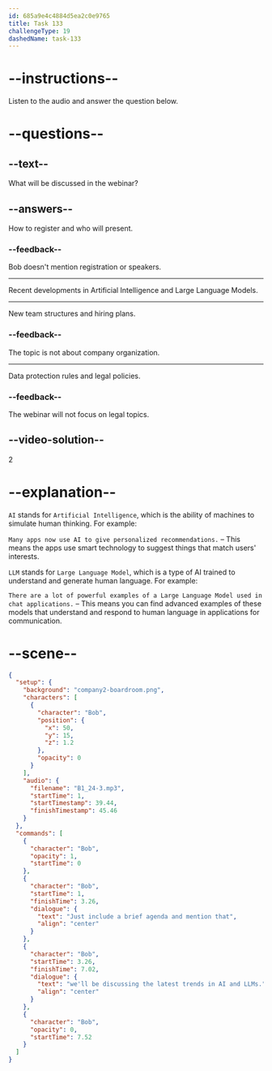 ```yaml
---
id: 685a9e4c4884d5ea2c0e9765
title: Task 133
challengeType: 19
dashedName: task-133
---
```


<!-- (Audio) Bob: Just include a brief agenda and mention that we'll be discussing the latest trends in AI and LLMs. -->

# --instructions--

Listen to the audio and answer the question below.

# --questions--

## --text--

What will be discussed in the webinar?

## --answers--

How to register and who will present.

### --feedback--

Bob doesn't mention registration or speakers.

---

Recent developments in Artificial Intelligence and Large Language Models.

---

New team structures and hiring plans.

### --feedback--

The topic is not about company organization.

---

Data protection rules and legal policies.

### --feedback--

The webinar will not focus on legal topics.

## --video-solution--

2

# --explanation--

`AI` stands for `Artificial Intelligence`, which is the ability of machines to simulate human thinking. For example:

`Many apps now use AI to give personalized recommendations.` – This means the apps use smart technology to suggest things that match users' interests.

`LLM` stands for `Large Language Model`, which is a type of AI trained to understand and generate human language. For example:

`There are a lot of powerful examples of a Large Language Model used in chat applications.` – This means you can find advanced examples of these models that understand and respond to human language in applications for communication.

# --scene--

```json
{
  "setup": {
    "background": "company2-boardroom.png",
    "characters": [
      {
        "character": "Bob",
        "position": {
          "x": 50,
          "y": 15,
          "z": 1.2
        },
        "opacity": 0
      }
    ],
    "audio": {
      "filename": "B1_24-3.mp3",
      "startTime": 1,
      "startTimestamp": 39.44,
      "finishTimestamp": 45.46
    }
  },
  "commands": [
    {
      "character": "Bob",
      "opacity": 1,
      "startTime": 0
    },
    {
      "character": "Bob",
      "startTime": 1,
      "finishTime": 3.26,
      "dialogue": {
        "text": "Just include a brief agenda and mention that",
        "align": "center"
      }
    },
    {
      "character": "Bob",
      "startTime": 3.26,
      "finishTime": 7.02,
      "dialogue": {
        "text": "we'll be discussing the latest trends in AI and LLMs.",
        "align": "center"
      }
    },
    {
      "character": "Bob",
      "opacity": 0,
      "startTime": 7.52
    }
  ]
}
```
